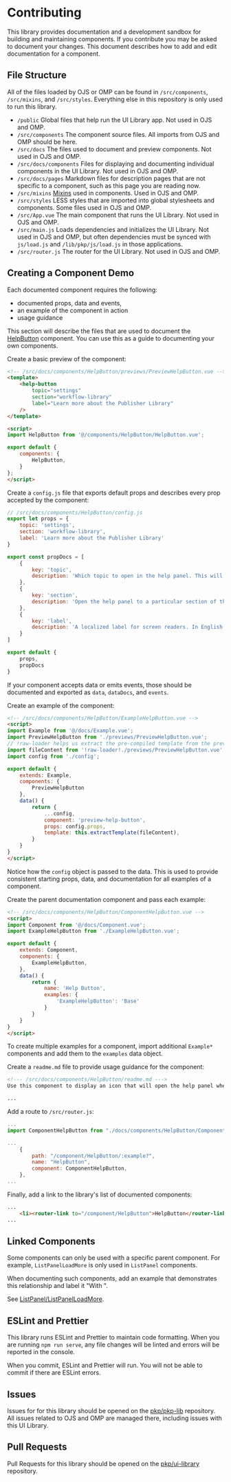 # Contributing

This library provides documentation and a development sandbox for building and maintaining components. If you contribute you may be asked to document your changes. This document describes how to add and edit documentation for a component.

## File Structure

All of the files loaded by OJS or OMP can be found in `/src/components`, `/src/mixins`, and `/src/styles`. Everything else in this repository is only used to run this library.

- `/public` Global files that help run the UI Library app. Not used in OJS and OMP.
- `/src/components` The component source files. All imports from OJS and OMP should be here.
- `/src/docs` The files used to document and preview components. Not used in OJS and OMP.
- `/src/docs/components` Files for displaying and documenting individual components in the UI Library. Not used in OJS and OMP.
- `/src/docs/pages` Markdown files for description pages that are not specific to a component, such as this page you are reading now.
- `/src/mixins` [Mixins](https://vuejs.org/v2/guide/mixins.html) used in components. Used in OJS and OMP.
- `/src/styles` LESS styles that are imported into global stylesheets and components. Some files used in OJS and OMP.
- `/src/App.vue` The main component that runs the UI Library. Not used in OJS and OMP.
- `/src/main.js` Loads dependencies and initializes the UI Library. Not used in OJS and OMP, but often dependencies must be synced with `js/load.js` and `/lib/pkp/js/load.js` in those applications.
- `/src/router.js` The router for the UI Library. Not used in OJS and OMP.

## Creating a Component Demo

Each documented component requires the following:

- documented props, data and events,
- an example of the component in action
- usage guidance

This section will describe the files that are used to document the [HelpButton](#/component/HelpButton) component. You can use this as a guide to documenting your own components.

Create a basic preview of the component:

```html
<!-- /src/docs/components/HelpButton/previews/PreviewHelpButton.vue -->
<template>
	<help-button
		topic="settings"
		section="workflow-library"
		label="Learn more about the Publisher Library"
	/>
</template>

<script>
import HelpButton from '@/components/HelpButton/HelpButton.vue';

export default {
	components: {
		HelpButton,
	}
};
</script>
```

Create a `config.js` file that exports default props and describes every prop accepted by the component:

```js
// /src/docs/components/HelpButton/config.js
export let props = {
	topic: 'settings',
	section: 'workflow-library',
	label: 'Learn more about the Publisher Library'
}

export const propDocs = [
	{
		key: 'topic',
		description: 'Which topic to open in the help panel. This will correspond with one of the `.md` files used in the help panel. Do not include the `.md` extension.'
	},
	{
		key: 'section',
		description: 'Open the help panel to a particular section of the topic. This must match one of the named anchors in the topic page, such as `<a name="workflow-library"></a>`.'
	},
	{
		key: 'label',
		description: 'A localized label for screen readers. In English this should be "Help".'
	}
]

export default {
	props,
	propDocs
}
```

If your component accepts data or emits events, those should be documented and exported as `data`, `dataDocs`, and `events`.

Create an example of the component:

```html
<!-- /src/docs/components/HelpButton/ExampleHelpButton.vue -->
<script>
import Example from '@/docs/Example.vue';
import PreviewHelpButton from './previews/PreviewHelpButton.vue';
// !raw-loader helps us extract the pre-compiled template from the preview
import fileContent from '!raw-loader!./previews/PreviewHelpButton.vue';
import config from './config';

export default {
	extends: Example,
	components: {
		PreviewHelpButton
	},
	data() {
		return {
			...config,
			component: 'preview-help-button',
			props: config.props,
			template: this.extractTemplate(fileContent),
		}
	}
}
</script>
```

Notice how the `config` object is passed to the data. This is used to provide consistent starting props, data, and documentation for all examples of a component.

Create the parent documentation component and pass each example:

```html
<!-- /src/docs/components/HelpButton/ComponentHelpButton.vue -->
<script>
import Component from '@/docs/Component.vue';
import ExampleHelpButton from './ExampleHelpButton.vue';

export default {
	extends: Component,
	components: {
		ExampleHelpButton,
	},
	data() {
		return {
			name: 'Help Button',
			examples: {
				'ExampleHelpButton': 'Base'
			}
		}
	}
}
</script>
```

To create multiple examples for a component, import additional `Example*` components and add them to the `examples` data object.

Create a `readme.md` file to provide usage guidance for the component:

```md
<!--- /src/docs/components/HelpButton/readme.md --->
Use this component to display an icon that will open the help panel when clicked.

...
```

Add a route to `/src/router.js`:

```js
...
import ComponentHelpButton from "./docs/components/HelpButton/ComponentHelpButton.vue";

...
	{
		path: "/component/HelpButton/:example?",
		name: "HelpButton",
		component: ComponentHelpButton,
	},
...
```

Finally, add a link to the library's list of documented components:

```html
...
	<li><router-link to="/component/HelpButton">HelpButton</router-link></li>
...
```

## Linked Components

Some components can only be used with a specific parent component. For example, `ListPanelLoadMore` is only used in `ListPanel` components.

When documenting such components, add an example that demonstrates this relationship and label it "With <name-of-child-component>".

See [ListPanel/ListPanelLoadMore](http://localhost:8080/component/ListPanel/ListPanelLoadMore).

## ESLint and Prettier

This library runs ESLint and Prettier to maintain code formatting. When you are running `npm run serve`, any file changes will be linted and errors will be reported in the console.

When you commit, ESLint and Prettier will run. You will not be able to commit if there are ESLint errors.

## Issues

Issues for for this library should be opened on the [pkp/pkp-lib](https://github.com/pkp/pkp-lib/issues/) repository. All issues related to OJS and OMP are managed there, including issues with this UI Library.

## Pull Requests

Pull Requests for this library should be opened on the [pkp/ui-library](https://github.com/pkp/ui-library/pulls) repository.
